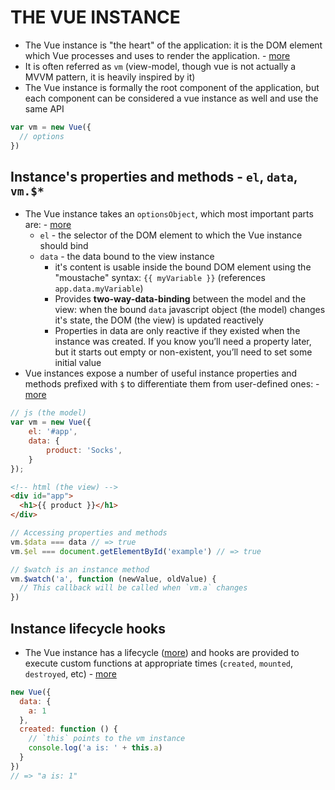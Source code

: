 # THE VUE INSTANCE

* The Vue instance is "the heart" of the application: it is the DOM element which Vue processes and uses to render the application. - [more](https://vuejs.org/v2/guide/instance.html#Creating-a-Vue-Instance)
* It is often referred as `vm` (view-model, though vue is not actually a MVVM pattern, it is heavily inspired by it)
* The Vue instance is formally the root component of the application, but each component can be considered a vue instance as well and use the same API

```js
var vm = new Vue({
  // options
})
```

## Instance's properties and methods - `el`, `data`, `vm.$*`

* The Vue instance takes an `optionsObject`, which most important parts are: - [more](https://vuejs.org/v2/guide/instance.html#Data-and-Methods)
  * `el` - the selector of the DOM element to which the Vue instance should bind
  * `data` - the data bound to the view instance
    * it's content is usable inside the bound DOM element using the "moustache" syntax: `{{ myVariable }}` (references `app.data.myVariable`)
    * Provides __two-way-data-binding__ between the model and the view: when the bound `data` javascript object (the model) changes it's state, the DOM (the view) is updated reactively
    * Properties in data are only reactive if they existed when the instance was created. If you know you’ll need a property later, but it starts out empty or non-existent, you’ll need to set some initial value
* Vue instances expose a number of useful instance properties and methods prefixed with `$` to differentiate them from user-defined ones: - [more](https://vuejs.org/v2/guide/instance.html#Data-and-Methods)


```js
// js (the model)
var vm = new Vue({
    el: '#app', 
    data: {
        product: 'Socks',
    }
});
```
```html
<!-- html (the view) -->
<div id="app">
  <h1>{{ product }}</h1>
</div>
```
```js
// Accessing properties and methods
vm.$data === data // => true
vm.$el === document.getElementById('example') // => true

// $watch is an instance method
vm.$watch('a', function (newValue, oldValue) {
  // This callback will be called when `vm.a` changes
})
```

## Instance lifecycle hooks

* The Vue instance has a lifecycle ([more](https://vuejs.org/v2/guide/instance.html#Lifecycle-Diagram)) and hooks are provided to execute custom functions at appropriate times (`created`, `mounted`, `destroyed`, etc) - [more](https://vuejs.org/v2/guide/instance.html#Instance-Lifecycle-Hooks)

```js
new Vue({
  data: {
    a: 1
  },
  created: function () {
    // `this` points to the vm instance
    console.log('a is: ' + this.a)
  }
})
// => "a is: 1"
```
